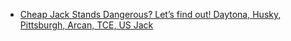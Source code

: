 - [Cheap Jack Stands Dangerous? Let’s find out! Daytona, Husky, Pittsburgh, Arcan, TCE, US Jack](https://youtu.be/T6ufAL5R0mg)

